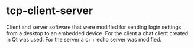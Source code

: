 # tcp-client-server
Client and server software that were modified for sending login settings from a desktop to an embedded device.
For the client a chat client created in Qt was used. 
For the server a c++ echo server was modified.
